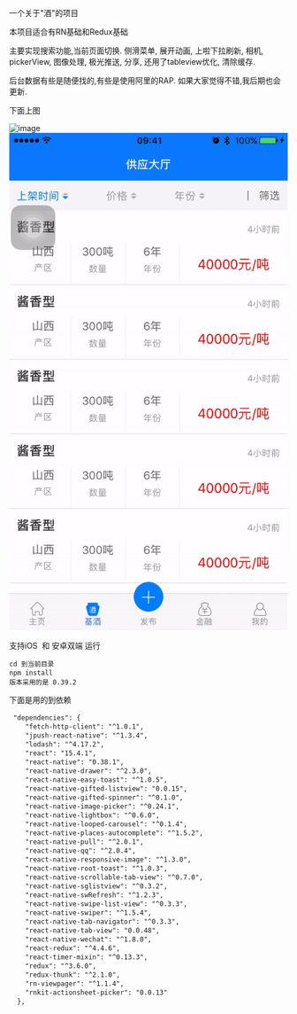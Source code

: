 一个关于"酒"的项目

本项目适合有RN基础和Redux基础

主要实现搜索功能,当前页面切换.
侧滑菜单,
展开动画,
上啦下拉刷新,
相机,
pickerView,
图像处理,
极光推送,
分享,
还用了tableview优化,
清除缓存.

后台数据有些是随便找的,有些是使用阿里的RAP.
如果大家觉得不错,我后期也会更新.

下面上图

![image](https://github.com/JonsonHI/Whale/raw/master/image/1.gif )  
![image](https://github.com/JonsonHI/Whale/raw/master/image/2.gif ) 

支持iOS  和 安卓双端
运行

```
cd 到当前目录
npm install
版本采用的是 0.39.2
```

下面是用的到依赖
```
 "dependencies": {
    "fetch-http-client": "^1.0.1",
    "jpush-react-native": "^1.3.4",
    "lodash": "^4.17.2",
    "react": "15.4.1",
    "react-native": "0.38.1",
    "react-native-drawer": "^2.3.0",
    "react-native-easy-toast": "^1.0.5",
    "react-native-gifted-listview": "0.0.15",
    "react-native-gifted-spinner": "^0.1.0",
    "react-native-image-picker": "^0.24.1",
    "react-native-lightbox": "^0.6.0",
    "react-native-looped-carousel": "^0.1.4",
    "react-native-places-autocomplete": "^1.5.2",
    "react-native-pull": "^2.0.1",
    "react-native-qq": "^2.0.4",
    "react-native-responsive-image": "^1.3.0",
    "react-native-root-toast": "^1.0.3",
    "react-native-scrollable-tab-view": "^0.7.0",
    "react-native-sglistview": "^0.3.2",
    "react-native-swRefresh": "^1.2.3",
    "react-native-swipe-list-view": "^0.3.3",
    "react-native-swiper": "^1.5.4",
    "react-native-tab-navigator": "^0.3.3",
    "react-native-tab-view": "0.0.48",
    "react-native-wechat": "^1.8.0",
    "react-redux": "^4.4.6",
    "react-timer-mixin": "^0.13.3",
    "redux": "^3.6.0",
    "redux-thunk": "^2.1.0",
    "rn-viewpager": "^1.1.4",
    "rnkit-actionsheet-picker": "0.0.13"
  },
```

